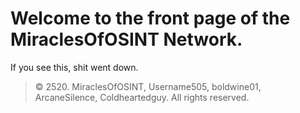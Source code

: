 # Welcome to the front page of the MiraclesOfOSINT Network.

If you see this, shit went down.

> © 2520. MiraclesOfOSINT, Username505, boldwine01, ArcaneSilence, Coldheartedguy. All rights reserved.
